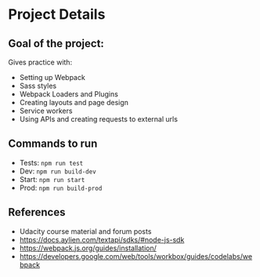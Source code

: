# Project Details

## Goal of the project:

Gives practice with:
* Setting up Webpack
* Sass styles
* Webpack Loaders and Plugins
* Creating layouts and page design
* Service workers
* Using APIs and creating requests to external urls

## Commands to run

* Tests: `npm run test`
* Dev: `npm run build-dev`
* Start: `npm run start`
* Prod: `npm run build-prod`

## References
* Udacity course material and forum posts
* https://docs.aylien.com/textapi/sdks/#node-js-sdk
* https://webpack.js.org/guides/installation/
* https://developers.google.com/web/tools/workbox/guides/codelabs/webpack